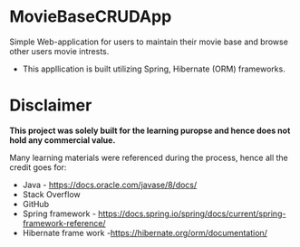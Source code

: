 # MovieBaseCRUDApp
Simple Web-application for users to maintain their movie base and browse other users movie intrests. 
 - This appllication is built utilizing Spring, Hibernate (ORM) frameworks.


# Disclaimer
**This project was solely built for the learning puropse and hence does not hold any commercial value.**

Many learning materials were referenced during the process, hence all the credit goes for:

- Java - https://docs.oracle.com/javase/8/docs/
- Stack Overflow
- GitHub
- Spring framework - https://docs.spring.io/spring/docs/current/spring-framework-reference/
- Hibernate frame work -https://hibernate.org/orm/documentation/
